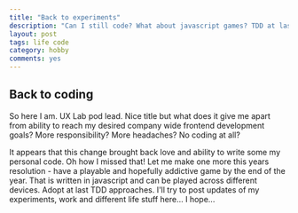 ```yaml
---
title: "Back to experiments"
description: "Can I still code? What about javascript games? TDD at last?"
layout: post
tags: life code
category: hobby
comments: yes
---
```

## Back to coding

So here I am. UX Lab pod lead. Nice title but what does it give me apart from ability to reach my desired company wide frontend development goals? More responsibility? More headaches? No coding at all?

It appears that this change brought back love and ability to write some my personal code. Oh how I missed that! Let me make one more this years resolution - have a playable and hopefully addictive game by the end of the year. That is written in javascript and can be played across different devices. Adopt at last TDD approaches. I'll try to post updates of my experiments, work and different life stuff here... I hope...